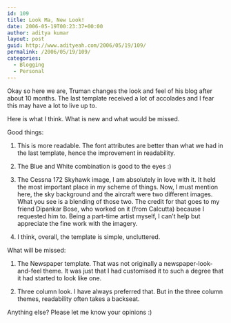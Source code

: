 ```yaml
---
id: 109
title: Look Ma, New Look!
date: 2006-05-19T00:23:37+00:00
author: aditya kumar
layout: post
guid: http://www.adityeah.com/2006/05/19/109/
permalink: /2006/05/19/109/
categories:
  - Blogging
  - Personal
---
```

Okay so here we are, Truman changes the look and feel of his blog after about 10 months. The last template received a lot of accolades and I fear this may have a lot to live up to.  
  
Here is what I think. What is new and what would be missed.  
  
Good things:  
  
1. This is more readable. The font attributes are better than what we had in the last template, hence the improvement in readability.  
  
2. The Blue and White combination is good to the eyes :)  
  
3. The Cessna 172 Skyhawk image, I am absolutely in love with it. It held the most important place in my scheme of things. Now, I must mention here, the sky background and the aircraft were two different images. What you see is a blending of those two. The credit for that goes to my friend Dipankar Bose, who worked on it (from Calcutta) because I requested him to. Being a part-time artist myself, I can&#8217;t help but appreciate the fine work with the imagery.  
  
4. I think, overall, the template is simple, uncluttered.  
  
What will be missed:  
  
1. The Newspaper template. That was not originally a newspaper-look-and-feel theme. It was just that I had customised it to such a degree that it had started to look like one.  
  
2. Three column look. I have always preferred that. But in the three column themes, readability often takes a backseat.

Anything else? Please let me know your opinions :)